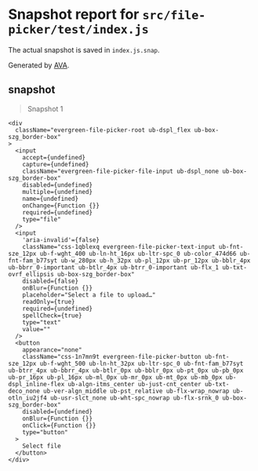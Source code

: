 # Snapshot report for `src/file-picker/test/index.js`

The actual snapshot is saved in `index.js.snap`.

Generated by [AVA](https://ava.li).

## snapshot

> Snapshot 1

    <div
      className="evergreen-file-picker-root ub-dspl_flex ub-box-szg_border-box"
    >
      <input
        accept={undefined}
        capture={undefined}
        className="evergreen-file-picker-file-input ub-dspl_none ub-box-szg_border-box"
        disabled={undefined}
        multiple={undefined}
        name={undefined}
        onChange={Function {}}
        required={undefined}
        type="file"
      />
      <input
        'aria-invalid'={false}
        className="css-1qblexq evergreen-file-picker-text-input ub-fnt-sze_12px ub-f-wght_400 ub-ln-ht_16px ub-ltr-spc_0 ub-color_474d66 ub-fnt-fam_b77syt ub-w_280px ub-h_32px ub-pl_12px ub-pr_12px ub-bblr_4px ub-bbrr_0-important ub-btlr_4px ub-btrr_0-important ub-flx_1 ub-txt-ovrf_ellipsis ub-box-szg_border-box"
        disabled={false}
        onBlur={Function {}}
        placeholder="Select a file to upload…"
        readOnly={true}
        required={undefined}
        spellCheck={true}
        type="text"
        value=""
      />
      <button
        appearance="none"
        className="css-1n7mn9t evergreen-file-picker-button ub-fnt-sze_12px ub-f-wght_500 ub-ln-ht_32px ub-ltr-spc_0 ub-fnt-fam_b77syt ub-btrr_4px ub-bbrr_4px ub-btlr_0px ub-bblr_0px ub-pt_0px ub-pb_0px ub-pr_16px ub-pl_16px ub-ml_0px ub-mr_0px ub-mt_0px ub-mb_0px ub-dspl_inline-flex ub-algn-itms_center ub-just-cnt_center ub-txt-deco_none ub-ver-algn_middle ub-pst_relative ub-flx-wrap_nowrap ub-otln_iu2jf4 ub-usr-slct_none ub-wht-spc_nowrap ub-flx-srnk_0 ub-box-szg_border-box"
        disabled={undefined}
        onBlur={Function {}}
        onClick={Function {}}
        type="button"
      >
        Select file
      </button>
    </div>

